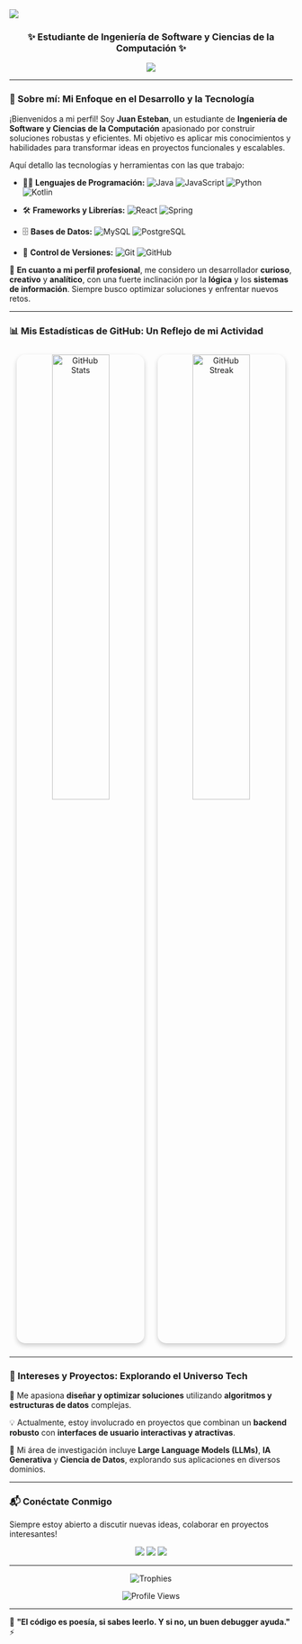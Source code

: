 <img src="https://capsule-render.vercel.app/api?type=waving&color=gradient&height=200&section=header&text=Hola,%20soy%20Juan%20Esteban!&fontSize=40&fontColor=ffffff&animation=fadeIn&stroke=false&strokeWidth=0&fontAlign=center&fontAlignY=center&bg-opacity=70&customColorList=10:43e97b,90:38f9d7" />

<h3 align="center">✨ Estudiante de Ingeniería de Software y Ciencias de la Computación ✨</h3>

<p align="center">
  <img src="https://readme-typing-svg.herokuapp.com?color=38F9D7&size=22&center=true&vCenter=true&width=600&lines=💻+Desarrollo+Backend,+Frontend+y+Gestión+de+Datos;🚀+Apasionado+por+la+IA,+Machine+Learning+y+Algoritmos;🌱+Explorando+continuamente+nuevas+tecnologías+y+soluciones" />
</p>

---

### 🚀 Sobre mí: Mi Enfoque en el Desarrollo y la Tecnología
¡Bienvenidos a mi perfil! Soy **Juan Esteban**, un estudiante de **Ingeniería de Software y Ciencias de la Computación** apasionado por construir soluciones robustas y eficientes. Mi objetivo es aplicar mis conocimientos y habilidades para transformar ideas en proyectos funcionales y escalables.

Aquí detallo las tecnologías y herramientas con las que trabajo:

- 🧑‍💻 **Lenguajes de Programación:**
  ![Java](https://img.shields.io/badge/Java-%23ED8B00.svg?style=for-the-badge&logo=openjdk&logoColor=black&colorA=282C34&colorB=ED8B00)
  ![JavaScript](https://img.shields.io/badge/JavaScript-%23F7DF1E.svg?style=for-the-badge&logo=javascript&logoColor=black&colorA=282C34&colorB=F7DF1E)
  ![Python](https://img.shields.io/badge/Python-%2314354C.svg?style=for-the-badge&logo=python&logoColor=white&colorA=282C34&colorB=14354C)
  ![Kotlin](https://img.shields.io/badge/Kotlin-%230095D5.svg?style=for-the-badge&logo=kotlin&logoColor=white&colorA=282C34&colorB=0095D5)

- 🛠️ **Frameworks y Librerías:**
  ![React](https://img.shields.io/badge/React-%2320232a.svg?style=for-the-badge&logo=react&logoColor=%2361DAFB&colorA=282C34&colorB=20232a)
  ![Spring](https://img.shields.io/badge/Spring-%236DB33F.svg?style=for-the-badge&logo=spring&logoColor=white&colorA=282C34&colorB=6DB33F)

- 🗄️ **Bases de Datos:**
  ![MySQL](https://img.shields.io/badge/MySQL-%2300f.svg?style=for-the-badge&logo=mysql&logoColor=white&colorA=282C34&colorB=00758F)
  ![PostgreSQL](https://img.shields.io/badge/PostgreSQL-%23336791.svg?style=for-the-badge&logo=postgresql&logoColor=white&colorA=282C34&colorB=336791)

- 🖤 **Control de Versiones:**
  ![Git](https://img.shields.io/badge/Git-%23F05033.svg?style=for-the-badge&logo=git&logoColor=white&colorA=282C34&colorB=F05033)
  ![GitHub](https://img.shields.io/badge/GitHub-%23121011.svg?style=for-the-badge&logo=github&logoColor=white&colorA=282C34&colorB=121011)

🎨 **En cuanto a mi perfil profesional**, me considero un desarrollador **curioso**, **creativo** y **analítico**, con una fuerte inclinación por la **lógica** y los **sistemas de información**. Siempre busco optimizar soluciones y enfrentar nuevos retos.

---

### 📊 Mis Estadísticas de GitHub: Un Reflejo de mi Actividad
<p align="center">
  <img src="https://github-readme-stats.vercel.app/api?username=JuanEstebanLG&show_icons=true&theme=dark&count_private=true&hide_border=false&border_radius=15&title_color=38F9D7&icon_color=43E97B&text_color=ffffff&bg_color=1F2937&hide_title=false" alt="GitHub Stats" width="45%" style="margin: 10px; border-radius: 15px; box-shadow: 0 4px 8px rgba(0, 0, 0, 0.2);" />
  <img src="https://github-readme-streak-stats.herokuapp.com?user=JuanEstebanLG&theme=dark&hide_border=false&border_radius=15&stroke=38F9D7&background=1F2937&ring=43E97B&fire=43E97B&currStreakNum=ffffff&currStreakLabel=ffffff&sideNums=ffffff&sideLabels=ffffff&dates=ffffff" alt="GitHub Streak" width="45%" style="margin: 10px; border-radius: 15px; box-shadow: 0 4px 8px rgba(0, 0, 0, 0.2);" />
</p>

---

### 🧠 Intereses y Proyectos: Explorando el Universo Tech
🌟 Me apasiona **diseñar y optimizar soluciones** utilizando **algoritmos y estructuras de datos** complejas.

💡 Actualmente, estoy involucrado en proyectos que combinan un **backend robusto** con **interfaces de usuario interactivas y atractivas**.

🤖 Mi área de investigación incluye **Large Language Models (LLMs)**, **IA Generativa** y **Ciencia de Datos**, explorando sus aplicaciones en diversos dominios.


---

### 📬 Conéctate Conmigo
Siempre estoy abierto a discutir nuevas ideas, colaborar en proyectos interesantes!

<p align="center">
  <a href="mailto:jl3steban@gmail.com"><img src="https://img.shields.io/badge/Gmail-D14836?style=for-the-badge&logo=gmail&logoColor=white&colorA=282C34&colorB=D14836"/></a>
  <a href="https://www.linkedin.com/in/jlesteban3/"><img src="https://img.shields.io/badge/LinkedIn-%230077B5.svg?style=for-the-badge&logo=linkedin&logoColor=white&colorA=282C34&colorB=0077B5"/></a>
  <a href="https://github.com/JuanEstebanLG"><img src="https://img.shields.io/badge/GitHub-100000?style=for-the-badge&logo=github&logoColor=white&colorA=282C34&colorB=100000"/></a>
</p>

---

<p align="center">
  <img src="https://github-profile-trophy.vercel.app/?username=JuanEstebanLG&theme=dracula&no-frame=true&no-bg=true&margin-w=4&row=1&column=7" alt="Trophies" />
</p>

<p align="center">
  <img src="https://komarev.com/ghpvc/?username=JuanEstebanLG&style=for-the-badge&color=8A2BE2&label=Visitas&labelColor=1F2937" alt="Profile Views" />
</p>

---

🎉 **"El código es poesía, si sabes leerlo. Y si no, un buen debugger ayuda."** ⚡
